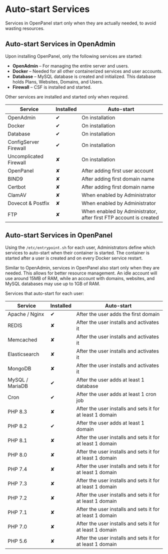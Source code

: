 # Auto-start Services

Services in OpenPanel start only when they are actually needed, to avoid wasting resources.

## Auto-start Services in OpenAdmin

Upon installing OpenPanel, only the following services are started:

- **OpenAdmin** – For managing the entire server and users.
- **Docker** – Needed for all other containerized services and user accounts.
- **Database** – MySQL database is created and initialized. This database holds Plans, Websites, Domains, and Users.
- **Firewall** – CSF is installed and started.

Other services are installed and started only when required.

| Service                | Installed | Auto-start                |
|------------------------|-----------|---------------------------|
| OpenAdmin              | ✔       | On installation            |
| Docker                 | ✔       | On installation            |
| Database               | ✔       | On installation            |
| ConfigServer Firewall   | ✔       | On installation            |
| Uncomplicated Firewall  | ✘        | On installation            |
| OpenPanel              | ✘        | After adding first user account |
| BIND9                  | ✘        | After adding first domain name  |
| Certbot                  | ✘        | After adding first domain name  |
| ClamAV       | ✘        | When enabled by Administrator  |
| Dovecot & Postfix       | ✘        | When enabled by Administrator  |
| FTP                    | ✘        | When enabled by Administrator, after first FTP account is created |

## Auto-start Services in OpenPanel

Using the `/etc/entrypoint.sh` for each user, Administrators define which services to auto-start when their container is started. The container is started after a user is created and on every Docker service restart.

Similar to OpenAdmin, services in OpenPanel also start only when they are needed. This allows for better resource management. An idle account will use around 15MB of RAM, while an account with domains, websites, and MySQL databases may use up to 1GB of RAM.

Services that auto-start for each user:

| Service            | Installed | Auto-start                                         |
|--------------------|-----------|---------------------------------------------------|
| Apache / Nginx     | ✔       | After the user adds the first domain               |       |
| REDIS              | ✘        | After the user installs and activates it           |
| Memcached          | ✘        | After the user installs and activates it           |
| Elasticsearch      | ✘        | After the user installs and activates it           |
| MongoDB            | ✘        | After the user installs and activates it           |
| MySQL / MariaDB    | ✔       | After the user adds at least 1 database            |
| Cron               | ✔       | After the user adds at least 1 cron job            |
| PHP 8.3            | ✘        | After the user installs and sets it for at least 1 domain |
| PHP 8.2            | ✔       | After the user adds at least 1 domain              |
| PHP 8.1            | ✘        | After the user installs and sets it for at least 1 domain |
| PHP 8.0            | ✘        | After the user installs and sets it for at least 1 domain |
| PHP 7.4            | ✘        | After the user installs and sets it for at least 1 domain |
| PHP 7.3            | ✘        | After the user installs and sets it for at least 1 domain |
| PHP 7.2            | ✘        | After the user installs and sets it for at least 1 domain |
| PHP 7.1            | ✘        | After the user installs and sets it for at least 1 domain |
| PHP 7.0            | ✘        | After the user installs and sets it for at least 1 domain |
| PHP 5.6            | ✘        | After the user installs and sets it for at least 1 domain |
